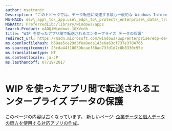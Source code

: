 ```yaml
---
author: msatranjr
Description: "このトピックでは、データ転送に関連する最も一般的な Windows Information Protection (WIP) シナリオのいくつかを実現するために必要なコード作成タスクの例を示します。"
MS-HAID: dev\_app\_to\_app.use\_edp\_to\_protect\_enterprise\_data\_transferred\_between\_apps
MSHAttr: PreferredLib:/library/windows/apps
Search.Product: eADQiWindows 10XVcnh
title: "WIP を使ったアプリ間で転送されるエンタープライズ データの保護"
redirect_url: https://msdn.microsoft.com/windows/uwp/enterprise/edp-dev-guide
ms.openlocfilehash: b59aa5ce29d5fea9eda143e6a63cf737e3704765
ms.sourcegitcommit: 23cda44f10059bcaef38ae73fd1d7c8b8330c95e
ms.translationtype: HT
ms.contentlocale: ja-JP
ms.lasthandoff: 07/19/2017
---
```

# <a name="use-wip-to-protect-enterprise-data-transferred-between-apps"></a>WIP を使ったアプリ間で転送されるエンタープライズ データの保護


このページの内容は古くなっています。 新しいページ: [企業データと個人データの両方を使用する対応アプリの作成](https://msdn.microsoft.com/windows/uwp/enterprise/edp-dev-guide)。
